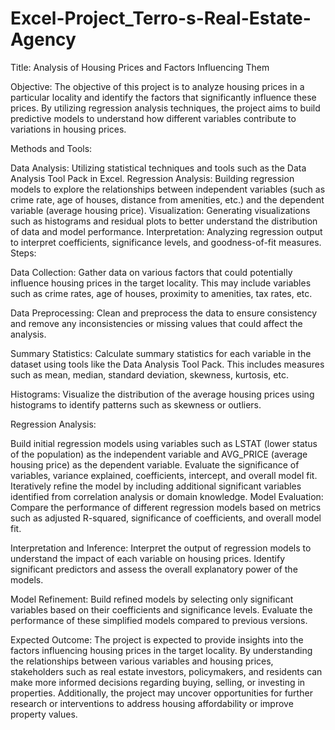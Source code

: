 # Excel-Project_Terro-s-Real-Estate-Agency
Title: Analysis of Housing Prices and Factors Influencing Them

Objective:
The objective of this project is to analyze housing prices in a particular locality and identify the factors that significantly influence these prices. By utilizing regression analysis techniques, the project aims to build predictive models to understand how different variables contribute to variations in housing prices.

Methods and Tools:

Data Analysis: Utilizing statistical techniques and tools such as the Data Analysis Tool Pack in Excel.
Regression Analysis: Building regression models to explore the relationships between independent variables (such as crime rate, age of houses, distance from amenities, etc.) and the dependent variable (average housing price).
Visualization: Generating visualizations such as histograms and residual plots to better understand the distribution of data and model performance.
Interpretation: Analyzing regression output to interpret coefficients, significance levels, and goodness-of-fit measures.
Steps:

Data Collection: Gather data on various factors that could potentially influence housing prices in the target locality. This may include variables such as crime rates, age of houses, proximity to amenities, tax rates, etc.

Data Preprocessing: Clean and preprocess the data to ensure consistency and remove any inconsistencies or missing values that could affect the analysis.

Summary Statistics: Calculate summary statistics for each variable in the dataset using tools like the Data Analysis Tool Pack. This includes measures such as mean, median, standard deviation, skewness, kurtosis, etc.

Histograms: Visualize the distribution of the average housing prices using histograms to identify patterns such as skewness or outliers.

Regression Analysis:

Build initial regression models using variables such as LSTAT (lower status of the population) as the independent variable and AVG_PRICE (average housing price) as the dependent variable.
Evaluate the significance of variables, variance explained, coefficients, intercept, and overall model fit.
Iteratively refine the model by including additional significant variables identified from correlation analysis or domain knowledge.
Model Evaluation: Compare the performance of different regression models based on metrics such as adjusted R-squared, significance of coefficients, and overall model fit.

Interpretation and Inference: Interpret the output of regression models to understand the impact of each variable on housing prices. Identify significant predictors and assess the overall explanatory power of the models.

Model Refinement: Build refined models by selecting only significant variables based on their coefficients and significance levels. Evaluate the performance of these simplified models compared to previous versions.

Expected Outcome:
The project is expected to provide insights into the factors influencing housing prices in the target locality. By understanding the relationships between various variables and housing prices, stakeholders such as real estate investors, policymakers, and residents can make more informed decisions regarding buying, selling, or investing in properties. Additionally, the project may uncover opportunities for further research or interventions to address housing affordability or improve property values.

